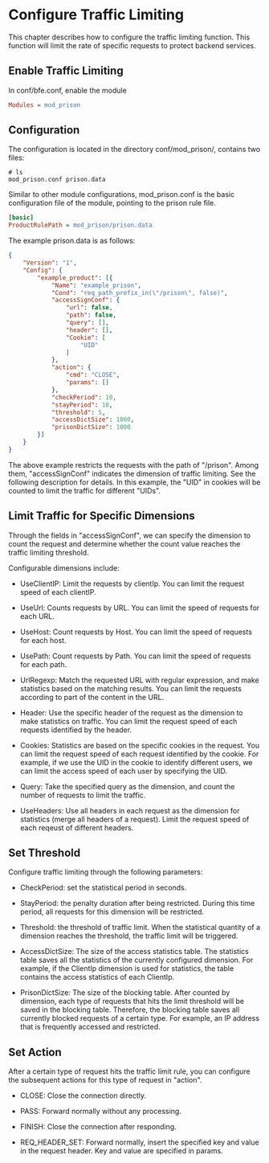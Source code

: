 # Configure Traffic Limiting
This chapter describes how to configure the traffic limiting function. This function will limit the rate of specific requests to protect backend services.

## Enable Traffic Limiting
In conf/bfe.conf, enable the module

```ini
Modules = mod_prison
```

## Configuration
The configuration is located in the directory conf/mod_prison/, contains two files:

```
# ls
mod_prison.conf	prison.data
```

Similar to other module configurations, mod_prison.conf is the basic configuration file of the module, pointing to the prison rule file.

```ini
[basic]
ProductRulePath = mod_prison/prison.data
```

The example prison.data is as follows:

```json
{
	"Version": "1",
	"Config": {
		"example_product": [{
			"Name": "example_prison",
			"Cond": "req_path_prefix_in(\"/prison\", false)",
			"accessSignConf": {
				"url": false,
				"path": false,
				"query": [],
				"header": [],
				"Cookie": [
					"UID"
				]
			},
			"action": {
				"cmd": "CLOSE",
				"params": []
			},
			"checkPeriod": 10,
			"stayPeriod": 10,
			"threshold": 5,
			"accessDictSize": 1000,
			"prisonDictSize": 1000
		}]
	}
}
```
The above example restricts the requests with the path of "/prison". Among them, "accessSignConf" indicates the dimension of traffic limiting. See the following description for details. In this example, the "UID" in cookies will be counted to limit the traffic for different "UIDs".

## Limit Traffic for Specific Dimensions

Through the fields in "accessSignConf", we can specify the dimension to count the request and determine whether the count value reaches the traffic limiting threshold.

Configurable dimensions include:

* UseClientIP: Limit the requests by clientIp. You can limit the request speed of each clientIP.

* UseUrl: Counts requests by URL. You can limit the speed of requests for each URL.

* UseHost: Count requests by Host. You can limit the speed of requests for each host.

* UsePath: Count requests by Path. You can limit the speed of requests for each path.

* UrlRegexp: Match the requested URL with regular expression, and make statistics based on the matching results. You can limit the requests according to part of the content in the URL.

* Header: Use the specific header of the request as the dimension to make statistics on traffic. You can limit the request speed of each requests identified by the header.

* Cookies: Statistics are based on the specific cookies in the request. You can limit the request speed of each request identified by the cookie. For example, if we use the UID in the cookie to identify different users, we can limit the access speed of each user by specifying the UID.

* Query: Take the specified query as the dimension, and count the number of requests to limit the traffic.

* UseHeaders: Use all headers in each request as the dimension for statistics (merge all headers of a request). Limit the request speed of each reqeust of different headers.

## Set Threshold

Configure traffic limiting through the following parameters:

* CheckPeriod: set the statistical period in seconds.

* StayPeriod: the penalty duration after being restricted. During this time period, all requests for this dimension will be restricted.

* Threshold: the threshold of traffic limit. When the statistical quantity of a dimension reaches the threshold, the traffic limit will be triggered.

* AccessDictSize: The size of the access statistics table. The statistics table saves all the statistics of the currently configured dimension. For example, if the ClientIp dimension is used for statistics, the table contains the access statistics of each ClientIp.

* PrisonDictSize: The size of the blocking table. After counted by dimension, each type of requests that hits the limit threshold will be saved in the blocking table. Therefore, the blocking table saves all currently blocked requests of a certain type. For example, an IP address that is frequently accessed and restricted.

## Set Action

After a certain type of request hits the traffic limit rule, you can configure the subsequent actions for this type of request in "action".

* CLOSE: Close the connection directly.

* PASS: Forward normally without any processing.

* FINISH: Close the connection after responding.

* REQ_HEADER_SET: Forward normally, insert the specified key and value in the request header. Key and value are specified in params.
